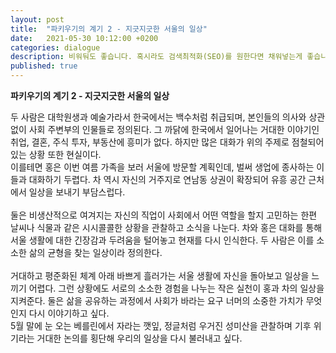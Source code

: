 ```yaml
---
layout: post
title:  "파키우기의 계기 2 - 지긋지긋한 서울의 일상"
date:   2021-05-30 10:12:00 +0200
categories: dialogue
description: 비워둬도 좋습니다. 혹시라도 검색최적화(SEO)를 원한다면 채워넣는게 좋습니다.
published: true
---
```

 **파키우기의 계기 2 - 지긋지긋한 서울의 일상** 

두 사람은 대학원생과 예술가라서 한국에서는 백수처럼 취급되며, 본인들의 의사와 상관없이 사회 주변부의 인물들로 정의된다. 그 까닭에 한국에서 일어나는 거대한 이야기인 취업, 결혼, 주식 투자, 부동산에 흥미가 없다. 하지만 많은 대화가 위의 주제로 점철되어있는 상황 또한 현실이다. 
<br>
이를테면 홍은 이번 여름 가족을 보러 서울에 방문할 계획인데, 벌써 생업에 종사하는 이들과 대화하기 두렵다. 차 역시 자신의 거주지로 연남동 상권이 확장되어 유흥 공간 근처에서 일상을 보내기 부담스럽다. 
<br>
<br>
둘은 비생산적으로 여겨지는 자신의 직업이 사회에서 어떤 역할을 할지 고민하는 한편 날씨나 식물과 같은 시시콜콜한 상황을 관찰하고 소식을 나눈다. 차와 홍은 대화를 통해 서울 생활에 대한 긴장감과 두려움을 털어놓고 현재를 다시 인식한다. 두 사람은 이를 소소한 삶의 균형을 찾는 일상이라 정의한다.
<br>
<br>
거대하고 평준화된 체계 아래 바쁘게 흘러가는 서울 생활에 자신을 돌아보고 일상을 느끼기 어렵다. 그런 상황에도 서로의 소소한 경험을 나누는 작은 실천이 홍과 차의 일상을 지켜준다. 둘은 삶을 공유하는 과정에서 사회가 바라는 요구 너머의 소중한 가치가 무엇인지 다시 이야기하고 싶다. 
<br>
5월 말에 눈 오는 베를린에서 자라는 깻잎, 정글처럼 우거진 성미산을 관찰하며 기후 위기라는 거대한 논의를 횡단해 우리의 일상을 다시 불러내고 싶다.